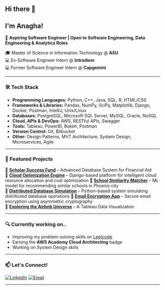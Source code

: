 ## Hi there 👋

## I'm Anagha!

🚀 **Aspiring Software Engineer | Open to Software Engineering, Data Engineering & Analytics Roles**  

🎓 Master of Science in Information Technology @ **ASU**  
💻 Ex-Software Engineer Intern  @ **Intradiem**  
💻 Former Software Engineer Intern  @ **Capgemini**   

---

### 🛠️ Tech Stack  
- **Programming Languages:** Python, C++, Java, SQL, R, HTML/CSS
- **Frameworks & Libraries:** Pandas, NumPy, SciPy, Matplotlib, Django, Docker, Postman, IntelliJ, Unix/Linux
- **Databases:** PostgreSQL, Microsoft SQL Server, MySQL, Oracle, NoSQL
- **Cloud, APIs & DevOps:** AWS, RESTful APIs, Swagger
- **Tools:** Tableau, PowerBI, Bokeh, Postman  
- **Version Control:** Git, Bitbucket  
- **Other:** Design Patterns, MVT Architecture, System Design, Microservices, Agile

---

### 📌 Featured Projects 
🌟 **[Scholar Success Fund](https://github.com/anagha0704/Scholar_Success_Fund)** – Advanced Database System for Financial Aid  
🌟 **[Cloud Optimization Engine](https://github.com/anagha0704/Cloud_Optimization_Engine)** – Django-based platform for intelligent cloud resource allocation and cost optimization
🌟 **[School Similarity Matcher](https://github.com/anagha0704/School-Similarity-Matcher-for-Phoenix-city)** – ML model for recommending similar schools in Phoenix city  
🌟 **[Distributed Database Simulation](https://github.com/anagha0704/Distributed_Database_Simulation)** – Python-based system simulating distributed database operations
🌟 **[Email Encryption App](https://github.com/anagha0704/Asymmetric_Email_Encryption_Application)** – Secure email encryption using asymmetric cryptography  
🌟 **[Exploring the Airbnb Universe](https://github.com/anagha0704/Tableau-Dashboard-Project)** – A Tableau Data Visualization

---

### 🔍 Currently working on..
- Improving my problem-solving skills on [Leetcode](https://leetcode.com/u/anaghanavale0704/)
- Earning the **AWS Academy Cloud Architecting** badge
- Working on System Design skills

---

### 📫 Let's Connect!  
[![LinkedIn](https://img.shields.io/badge/-LinkedIn-blue?style=flat&logo=Linkedin&logoColor=white)](http://www.linkedin.com/in/anagha-navale)  [![Email](https://img.shields.io/badge/-Email-red?style=flat&logo=gmail&logoColor=white)](mailto:anaghanavale0704@gmail.com)  

---
